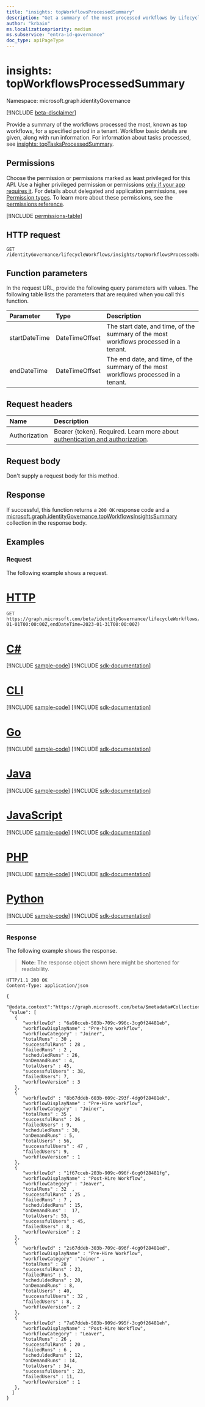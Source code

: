 ```yaml
---
title: "insights: topWorkflowsProcessedSummary"
description: "Get a summary of the most processed workflows by Lifecycle Workflows in a tenant."
author: "krbain"
ms.localizationpriority: medium
ms.subservice: "entra-id-governance"
doc_type: apiPageType
---
```


# insights: topWorkflowsProcessedSummary

Namespace: microsoft.graph.identityGovernance

[!INCLUDE [beta-disclaimer](../../includes/beta-disclaimer.md)]

Provide a summary of the workflows processed the most, known as top workflows, for a specified period in a tenant. Workflow basic details are given, along with run information. For information about tasks processed, see [insights: topTasksProcessedSummary](identitygovernance-insights-toptasksprocessedsummary.md).

## Permissions

Choose the permission or permissions marked as least privileged for this API. Use a higher privileged permission or permissions [only if your app requires it](/graph/permissions-overview#best-practices-for-using-microsoft-graph-permissions). For details about delegated and application permissions, see [Permission types](/graph/permissions-overview#permission-types). To learn more about these permissions, see the [permissions reference](/graph/permissions-reference).

<!-- {
  "blockType": "permissions",
  "name": "identitygovernance-insights-topworkflowsprocessedsummary-permissions"
}
-->
[!INCLUDE [permissions-table](../includes/permissions/identitygovernance-insights-topworkflowsprocessedsummary-permissions.md)]

## HTTP request

<!-- {
  "blockType": "ignored"
}
-->
``` http
GET /identityGovernance/lifecycleWorkflows/insights/topWorkflowsProcessedSummary
```

## Function parameters

In the request URL, provide the following query parameters with values. The following table lists the parameters that are required when you call this function.

|Parameter|Type|Description|
|:---|:---|:---|
|startDateTime|DateTimeOffset|The start date, and time, of the summary of the most workflows processed in a tenant.|
|endDateTime|DateTimeOffset|The end date, and time, of the summary of the most workflows processed in a tenant.|

## Request headers

|Name|Description|
|:---|:---|
|Authorization|Bearer {token}. Required. Learn more about [authentication and authorization](/graph/auth/auth-concepts).|

## Request body

Don't supply a request body for this method.

## Response

If successful, this function returns a `200 OK` response code and a [microsoft.graph.identityGovernance.topWorkflowsInsightsSummary](../resources/identitygovernance-topworkflowsinsightssummary.md) collection in the response body.

## Examples

### Request

The following example shows a request.
# [HTTP](#tab/http)
<!-- {
  "blockType": "request",
  "name": "insightsthis.topworkflowsprocessedsummary"
}
-->
``` http
GET https://graph.microsoft.com/beta/identityGovernance/lifecycleWorkflows/insights/topWorkflowsProcessedSummary(startDateTime=2023-01-01T00:00:00Z,endDateTime=2023-01-31T00:00:00Z)
```

# [C#](#tab/csharp)
[!INCLUDE [sample-code](../includes/snippets/csharp/insightsthistopworkflowsprocessedsummary-csharp-snippets.md)]
[!INCLUDE [sdk-documentation](../includes/snippets/snippets-sdk-documentation-link.md)]

# [CLI](#tab/cli)
[!INCLUDE [sample-code](../includes/snippets/cli/insightsthistopworkflowsprocessedsummary-cli-snippets.md)]
[!INCLUDE [sdk-documentation](../includes/snippets/snippets-sdk-documentation-link.md)]

# [Go](#tab/go)
[!INCLUDE [sample-code](../includes/snippets/go/insightsthistopworkflowsprocessedsummary-go-snippets.md)]
[!INCLUDE [sdk-documentation](../includes/snippets/snippets-sdk-documentation-link.md)]

# [Java](#tab/java)
[!INCLUDE [sample-code](../includes/snippets/java/insightsthistopworkflowsprocessedsummary-java-snippets.md)]
[!INCLUDE [sdk-documentation](../includes/snippets/snippets-sdk-documentation-link.md)]

# [JavaScript](#tab/javascript)
[!INCLUDE [sample-code](../includes/snippets/javascript/insightsthistopworkflowsprocessedsummary-javascript-snippets.md)]
[!INCLUDE [sdk-documentation](../includes/snippets/snippets-sdk-documentation-link.md)]

# [PHP](#tab/php)
[!INCLUDE [sample-code](../includes/snippets/php/insightsthistopworkflowsprocessedsummary-php-snippets.md)]
[!INCLUDE [sdk-documentation](../includes/snippets/snippets-sdk-documentation-link.md)]

# [Python](#tab/python)
[!INCLUDE [sample-code](../includes/snippets/python/insightsthistopworkflowsprocessedsummary-python-snippets.md)]
[!INCLUDE [sdk-documentation](../includes/snippets/snippets-sdk-documentation-link.md)]

---

### Response

The following example shows the response.
>**Note:** The response object shown here might be shortened for readability.
<!-- {
  "blockType": "response",
  "truncated": true,
  "@odata.type": "Collection(microsoft.graph.identityGovernance.topWorkflowsInsightsSummary)"
}
-->
``` http
HTTP/1.1 200 OK
Content-Type: application/json

{
  "@odata.context":"https://graph.microsoft.com/beta/$metadata#Collection(microsoft.graph.identityGovernance.topWorkflowsInsightsSummary)",
 "value": [
   { 
      "workflowId" : "6a98cceb-503b-709c-996c-3cg0f24481eb", 
      "workflowDisplayName" : "Pre-hire workflow", 
      "workflowCategory" : "Joiner", 
      "totalRuns" : 30 , 
      "successfulRuns" : 28 ,
      "failedRuns" : 2 , 
      "scheduledRuns" : 26, 
      "onDemandRuns" : 4, 
      "totalUsers" : 45, 
      "successfulUsers" : 38, 
      "failedUsers": 7,
      "workflowVersion" : 3 
   }, 
   { 
      "workflowId" : "8b67ddeb-603b-609c-293f-4dg0f28481ek", 
      "workflowDisplayName" : "Pre-Hire workflow", 
      "workflowCategory" : "Joiner", 
      "totalRuns" : 35 ,
      "successfulRuns" : 26 ,
      "failedUsers" : 9, 
      "scheduledRuns" : 30, 
      "onDemandRuns" : 5,  
      "totalUsers" : 56, 
      "successfulUsers" : 47 , 
      "failedUsers": 9,
      "workflowVersion" : 1  
   }, 
   { 
      "workflowId" : "1f67cceb-203b-909c-096f-6cg0f28481fg", 
      "workflowDisplayName" : "Post-Hire Workflow", 
      "workflowCategory" : "Jeaver", 
      "totalRuns" : 32  ,
      "successfulRuns" : 25 ,
      "failedRuns" : 7 , 
      "scheduldedRuns" : 15, 
      "onDemandRuns" :  17, 
      "totalUsers": 53, 
      "successfulUsers" : 45, 
      "failedUsers" : 8,
      "workflowVersion" : 2 
   }, 
   { 
      "workflowId" : "2s67ddeb-303b-709c-896f-4cg0f28481ed", 
      "workflowDisplayName" : "Pre-Hire Workflow", 
      "workflowCategory" :"Joiner" , 
      "totalRuns" : 28 ,
      "successfulRuns" : 23, 
      "failedRuns" : 5, 
      "scheduldedRuns" : 20, 
      "onDemandRuns" : 8, 
      "totalUsers" : 40, 
      "successfulUsers" : 32 , 
      "failedUsers" : 8,
      "workflowVersion" : 2  
   }, 
   { 
      "workflowId" : "7a67ddeb-503b-909d-995f-3cg0f26481eh", 
      "workflowDisplayName" : "Post-Hire Workflow", 
      "workflowCategory" : "Leaver", 
      "totalRuns" : 26 ,
      "successfulRuns" : 20 , 
      "failedRuns" : 6 , 
      "scheduldedRuns" : 12, 
      "onDemandRuns" : 14, 
      "totalUsers" : 34, 
      "successfulUsers" : 23, 
      "failedUsers" : 11,
      "workflowVersion" : 1 
   }, 
  ] 
}
```
